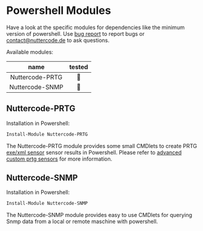 # Powershell Modules

Have a look at the specific modules for dependencies like the minimum version of powershell. Use [bug report](https://github.com/johanneslatzel/powershellmodules/issues/new?assignees=&labels=&template=bug_report.md&title=) to report bugs or contact@nuttercode.de to ask questions.

Available modules:

| name | tested |
| :-: | :-: |
| Nuttercode-PRTG | 🔴 |
| Nuttercode-SNMP | 🔴 |

## Nuttercode-PRTG

Installation in Powershell:
```powershell
Install-Module Nuttercode-PRTG
```


The Nuttercode-PRTG module provides some small CMDlets to create PRTG [exe/xml sensor](https://www.paessler.com/manuals/prtg/custom_sensors#exe_script) sensor results in Powershell. Please refer to [advanced custom prtg sensors](https://www.paessler.com/manuals/prtg/exe_script_advanced_sensor) for more information.

## Nuttercode-SNMP

Installation in Powershell:
```powershell
Install-Module Nuttercode-SNMP
```

The Nuttercode-SNMP module provides easy to use CMDlets for querying Snmp data from a local or remote maschine with powershell.
